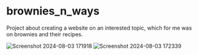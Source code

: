 # brownies_n_ways

Project about creating a website on an interested topic, which for me was on brownies and their recipes.

![Screenshot 2024-08-03 171918](https://github.com/user-attachments/assets/29c4056b-c815-47a2-bc6a-89686446b209)
![Screenshot 2024-08-03 172339](https://github.com/user-attachments/assets/65fb73f4-ccc0-4ee9-b36e-56ab8437feb1)
